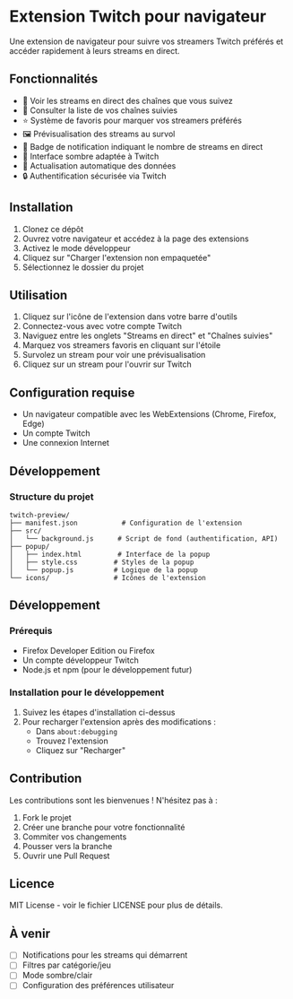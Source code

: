 # Extension Twitch pour navigateur

Une extension de navigateur pour suivre vos streamers Twitch préférés et accéder rapidement à leurs streams en direct.

## Fonctionnalités

- 🔴 Voir les streams en direct des chaînes que vous suivez
- 👥 Consulter la liste de vos chaînes suivies
- ⭐ Système de favoris pour marquer vos streamers préférés
- 🖼️ Prévisualisation des streams au survol
- 🔔 Badge de notification indiquant le nombre de streams en direct
- 🌙 Interface sombre adaptée à Twitch
- 🔄 Actualisation automatique des données
- 🔒 Authentification sécurisée via Twitch

## Installation

1. Clonez ce dépôt
2. Ouvrez votre navigateur et accédez à la page des extensions
3. Activez le mode développeur
4. Cliquez sur "Charger l'extension non empaquetée"
5. Sélectionnez le dossier du projet

## Utilisation

1. Cliquez sur l'icône de l'extension dans votre barre d'outils
2. Connectez-vous avec votre compte Twitch
3. Naviguez entre les onglets "Streams en direct" et "Chaînes suivies"
4. Marquez vos streamers favoris en cliquant sur l'étoile
5. Survolez un stream pour voir une prévisualisation
6. Cliquez sur un stream pour l'ouvrir sur Twitch

## Configuration requise

- Un navigateur compatible avec les WebExtensions (Chrome, Firefox, Edge)
- Un compte Twitch
- Une connexion Internet

## Développement

### Structure du projet

```
twitch-preview/
├── manifest.json           # Configuration de l'extension
├── src/
│   └── background.js      # Script de fond (authentification, API)
├── popup/
│   ├── index.html         # Interface de la popup
│   ├── style.css         # Styles de la popup
│   └── popup.js          # Logique de la popup
└── icons/                # Icônes de l'extension
```

## Développement

### Prérequis

- Firefox Developer Edition ou Firefox
- Un compte développeur Twitch
- Node.js et npm (pour le développement futur)

### Installation pour le développement

1. Suivez les étapes d'installation ci-dessus
2. Pour recharger l'extension après des modifications :
   - Dans `about:debugging`
   - Trouvez l'extension
   - Cliquez sur "Recharger"

## Contribution

Les contributions sont les bienvenues ! N'hésitez pas à :

1. Fork le projet
2. Créer une branche pour votre fonctionnalité
3. Commiter vos changements
4. Pousser vers la branche
5. Ouvrir une Pull Request

## Licence

MIT License - voir le fichier LICENSE pour plus de détails.

## À venir

- [ ] Notifications pour les streams qui démarrent
- [ ] Filtres par catégorie/jeu
- [ ] Mode sombre/clair
- [ ] Configuration des préférences utilisateur 